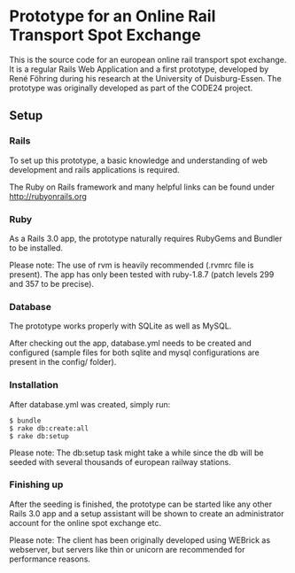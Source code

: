 Prototype for an Online Rail Transport Spot Exchange
==========================================================

This is the source code for an european online rail transport spot exchange. It is a regular Rails Web Application and a first prototype, developed by René Föhring during his research at the University of Duisburg-Essen. The prototype was originally developed as part of the CODE24 project.

## Setup

### Rails

To set up this prototype, a basic knowledge and understanding of web development and rails applications is required.

The Ruby on Rails framework and many helpful links can be found under http://rubyonrails.org

### Ruby

As a Rails 3.0 app, the prototype naturally requires RubyGems and Bundler to be installed.

Please note: The use of rvm is heavily recommended (.rvmrc file is present). The app has only been tested with ruby-1.8.7 (patch levels 299 and 357 to be precise).

### Database

The prototype works properly with SQLite as well as MySQL.

After checking out the app, database.yml needs to be created and configured (sample files for both sqlite and mysql configurations are present in the config/ folder).

### Installation

After database.yml was created, simply run:

    $ bundle
    $ rake db:create:all
    $ rake db:setup
    
Please note: The db:setup task might take a while since the db will be seeded with several thousands of european railway stations.

### Finishing up

After the seeding is finished, the prototype can be started like any other Rails 3.0 app and a setup assistant will be shown to create an administrator account for the online spot exchange etc.

Please note: The client has been originally developed using WEBrick as webserver, but servers like thin or unicorn are recommended for performance reasons.
